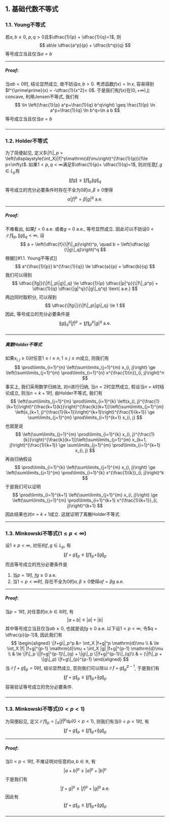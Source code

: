 ## 1. 基础代数不等式
### 1.1. Young不等式
若$a, b\ge 0$, $p, q>0$且$\dfrac{1}{p} + \dfrac{1}{q}=1$, 则
$$
ab\le \dfrac{a^p}{p} + \dfrac{b^q}{q}
$$
等号成立当且仅当$a=b$
___
##### Proof: 
当$ab=0$时, 结论显然成立, 故不妨设$a, b>0$. 考虑函数$f(x)=\ln x$, 容易得到$f^{\prime\prime}(x) = -\dfrac{1}{x^2}< 0$. 于是我们有$f(x)$在$(0, +\infty)$上concave, 利用Jensen不等式, 我们有
$$
\ln \left(\frac{1}{p} a^p+\frac{1}{q} b^q\right) \geq \frac{1}{p} \ln a^p+\frac{1}{q} \ln b^q=\ln a b
$$
等号成立当且仅当$a=b$
#####
___

### 1.2. Holder不等式
为了简便起见, 定义$\|f\|_p = \left(\displaystyle{\int_X}|f|^p\mathrm{d}\mu\right)^{\frac{1}{p}}(1\le p<\infty)$. 如果$1<p, q <\infty$满足$\dfrac{1}{p}+ \dfrac{1}{q}=1$, 则对任意$f, g\in L_p$有
$$
\|fg\| \le \|f\|_p\|g\|_q
$$
等号成立的充分必要条件时存在不全为$0$的$\alpha, \beta\ge 0$使得
$$
\alpha|f|^p = \beta|g|^q \text{ a.e.}
$$
___
##### Proof:
不难看出, 如果$f=0$ a.e. 或者$g=0$ a.e., 等号显然成立. 因此可以不妨设$0< \|f\|_p, \|g\|_q<\infty$, 设
$$
a = \left(\dfrac{f}{\|f\|_p}\right)^p, \quad b = \left(\dfrac{g}{\|g\|_q}\right)^q
$$
根据[[#1.1. Young不等式]]
$$
a^{\frac{1}{p}} b^{\frac{1}{q}} \le \dfrac{a}{p} + \dfrac{b}{q}
$$ 
我们可以得到
$$
\dfrac{|fg|}{\|f\|_p\|g\|_q} \le \dfrac{1}{p} \dfrac{|p|^p}{\|f\|_p^p} + \dfrac{1}{q} \dfrac{|g|^q}{\|g\|_q^q} \text{ a.e.}
$$
两边同时取积分, 可以得到
$$
\dfrac{\|fg\|}{\|f\|_p\|g\|_q} \le 1
$$
因此, 等号成立的充分必要条件是
$$
\|g\|_q^q |f|^p = \|f\|_p^p |g|^q \text{ a.e.}
$$
#####
___
##### 离散Holder不等式
如果$x_{i, j}\ge 0$对任意$1\le i\le n, 1\le j\le m$成立, 则我们有
$$
\prod\limits_{i=1}^{n} \left(\sum\limits_{j=1}^{m} x_{i, j}\right) \ge \left(\sum\limits_{j=1}^{m} \prod\limits_{i=1}^{n} x^{\frac{1}{n}}_{i, j}\right)^n
$$
事实上, 我们采用数学归纳法, 对$n$进行归纳, 当$n=2$时显然成立, 假设当$n=k$时结论成立, 则当$n=k+1$时, 由Holder不等式, 我们有
$$
\left(\sum\limits_{j=1}^{m} \prod\limits_{i=1}^{k} \left(x_{i, j}^{\frac{1}{k+1}}\right)^{\frac{k+1}{k}}\right)^{\frac{k}{k+1}}\left(\sum\limits_{j=1}^{m} \left(x_{k+1, j}^{\frac{1}{k+1}}\right)^{k+1}\right)^{\frac{1}{k+1}} \ge \sum\limits_{j=1}^{m} \prod\limits_{i=1}^{k+1} x_{i, j}
$$
也就是说
$$
\left(\sum\limits_{j=1}^{m} \prod\limits_{i=1}^{k} x_{i, j}^{\frac{1}{k}}\right)^{\frac{k}{k+1}}\left(\sum\limits_{j=1}^{m} x_{k+1, j}\right)^{\frac{1}{k+1}} \ge \sum\limits_{j=1}^{m} \prod\limits_{i=1}^{k+1} x_{i, j}
$$
再由归纳假设
$$
\prod\limits_{i=1}^{k} \left(\sum\limits_{j=1}^{m} x_{i, j}\right) \ge \left(\sum\limits_{j=1}^{m} \prod\limits_{i=1}^{k} x^{\frac{1}{k}}_{i, j}\right)^k
$$
于是我们可以证明
$$
\prod\limits_{i=1}^{k+1} \left(\sum\limits_{j=1}^{m} x_{i, j}\right) \ge \left(\sum\limits_{j=1}^{m} \prod\limits_{i=1}^{k+1} x^{\frac{1}{k+1}}_{i, j}\right)^{k+1}
$$
因此结果也对$n=k+1$成立. 这就证明了离散Holder不等式.
___

### 1.3. Minkowski不等式($1\le p<\infty$)
设$1\le p<\infty$, 对任何$f, g\in L_p$, 有
$$
\|f+g\|_p \le \|f\|_p + \|g\|_p
$$
而且等号成立的充分必要条件是
1. 当$p=1$时, $fg\ge 0$ a.e.
2. 当$1<p<\infty$时, 存在不全为$0$的$\alpha, \beta\ge 0$使得$\alpha f = \beta g$ a.e.

___
##### Proof:
当$p=1$时, 对任意的$a, b\in\mathbb{R}$时, 有
$$
|a+b| \le |a| + |b|
$$
其中等号成立当且仅当$ab\ge 0$, 也就是说$fg\ge 0$ a.e. 以下设$1<p<\infty$, 令$q = \dfrac{p}{p-1}$, 因此我们有
$$
\begin{aligned} 
\|f+g\|_p^p &= \int_X |f+g|^p \mathrm{d}\mu \\ 
& \le \int_X |f| |f+g|^{p-1} \mathrm{d}\mu + \int_X |g| |f+g|^{p-1} \mathrm{d}\mu \\
& \le \|f\|_p \||f+g|^{p-1}\|_{q} + \|g\|_p \||f+g|^{p-1}\|_{q}\\
& = (\|f\|_p + \|g\|_p) \|f+g\|_{p}^{p-1}
\end{aligned}
$$
当$\|f+g\|_p = 0$时, 结论显然成立, 否则我们可以除以$\|f+g\|_p^{p-1}$, 于是我们有
$$
\|f+g\|_p \le \|f\|_p + \|g\|_p
$$
容易验证等号成立的充分必要条件. 
#####
___

### 1.3. Minkowski不等式($0 < p < 1$)
为简便起见, 定义$\|f\|_p=\displaystyle{\int_X}|f|^p\mathrm{d}\mu (0<p<1)$, 则我们有当$0<p<1$时, 有
$$
\|f+g\|_p \le \|f\|_p + \|g\|_p
$$
___
##### Proof:
当$0<p<1$时, 不难证明对任意的$a, b\in\mathbb{R}$, 有
$$
|a+b|^p \le |a|^p + |b|^p
$$
于是我们有
$$
|f+g|^p \le |f|^p + |g|^p \text{ a.e.}
$$
因此有
$$
\|f+g\|_p \le \|f\|_p + \|g\|_p
$$
#####
___